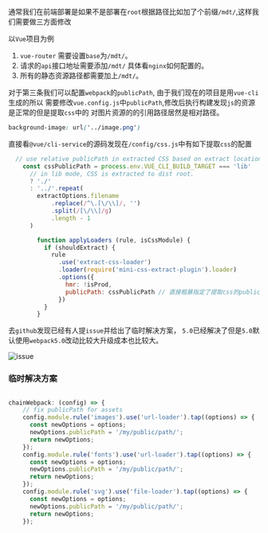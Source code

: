 通常我们在前端部署是如果不是部署在`root`根据路径比如加了个前缀`/mdt/`,这样我们需要做三方面修改

以`Vue`项目为例

1. `vue-router` 需要设置`base`为`/mdt/`。
2. 请求的`api`接口地址需要添加`/mdt/` 具体看`nginx`如何配置的。
3. 所有的静态资源路径都需要加上`/mdt/`。

对于第三条我们可以配置`webpack`的`publicPath`, 由于我们现在的项目是用`vue-cli`生成的所以 需要修改`vue.config.js`中`publicPath`,修改后执行构建发现`js`的资源是正常的但是提取`css`中的
对图片资源的的引用路径居然是相对路径。

~~~css
background-image: url('../image.png')
~~~

直接看`@vue/cli-service`的源码发现在`/config/css.js`中有如下提取`css`的配置

~~~js
  // use relative publicPath in extracted CSS based on extract location
    const cssPublicPath = process.env.VUE_CLI_BUILD_TARGET === 'lib'
      // in lib mode, CSS is extracted to dist root.
      ? './'
      : '../'.repeat(
        extractOptions.filename
            .replace(/^\.[\/\\]/, '')
            .split(/[\/\\]/g)
            .length - 1
      )

        function applyLoaders (rule, isCssModule) {
          if (shouldExtract) {
            rule
              .use('extract-css-loader')
              .loader(require('mini-css-extract-plugin').loader)
              .options({
                hmr: !isProd,
                publicPath: cssPublicPath // 直接粗暴指定了提取css的publicPatch并且没有提供任务配置修改
              })
          }
        }
~~~

去`github`发现已经有人提`issue`并给出了临时解决方案， `5.0`已经解决了但是`5.0`默认使用`webpack5.0`改动比较大升级成本也比较大。

![issue](https://github.com/vuejs/vue-cli/issues/6394)


### 临时解决方案


~~~js

chainWebpack: (config) => {
    // fix publicPath for assets
    config.module.rule('images').use('url-loader').tap((options) => {
      const newOptions = options;
      newOptions.publicPath = '/my/public/path/';
      return newOptions;
    });
    config.module.rule('fonts').use('url-loader').tap((options) => {
      const newOptions = options;
      newOptions.publicPath = '/my/public/path/';
      return newOptions;
    });
    config.module.rule('svg').use('file-loader').tap((options) => {
      const newOptions = options;
      newOptions.publicPath = '/my/public/path/';
      return newOptions;
    });
~~~